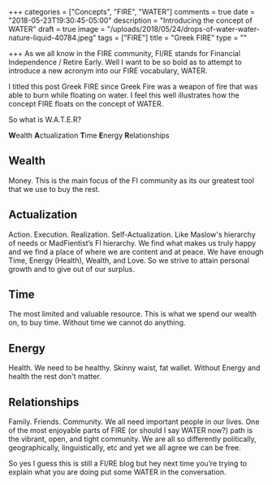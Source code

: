 +++
categories = ["Concepts", "FIRE", "WATER"]
comments = true
date = "2018-05-23T19:30:45-05:00"
description = "Introducing the concept of WATER"
draft = true
image = "/uploads/2018/05/24/drops-of-water-water-nature-liquid-40784.jpeg"
tags = ["FIRE"]
title = "Greek FIRE"
type = ""

+++
As we all know in the FIRE community, FI/RE stands for Financial Independence / Retire Early. Well I want to be so bold as to attempt to introduce a new acronym into our FIRE vocabulary, WATER. 

I titled this post Greek FIRE since Greek Fire was a weapon of fire that was able to burn while floating on water. I feel this well illustrates how the concept FIRE floats on the concept of WATER.

So what is W.A.T.E.R?

**W**ealth **A**ctualization **T**ime **E**nergy **R**elationships

## Wealth

Money. This is the main focus of the FI community as its our greatest tool that we use to buy the rest.

## Actualization

Action. Execution. Realization. Self-Actualization. Like Maslow's hierarchy of needs or MadFientist’s FI hierarchy. We find what makes us truly happy and we find a place of where we are content and at peace. We have enough Time, Energy (Health), Wealth, and Love. So we strive to attain personal growth and to give out of our surplus.

## Time

The most limited and valuable resource. This is what we spend our wealth on, to buy time. Without time we cannot do anything.

## Energy

Health. We need to be healthy. Skinny waist, fat wallet. Without Energy and health the rest don't matter.

## Relationships

Family. Friends. Community. We all need important people in our lives. One of the most enjoyable parts of FIRE (or should I say WATER now?) path is the vibrant, open, and tight community. We are all so differently politically, geographically, linguistically, etc and yet we all agree we can be free.

So yes I guess this is still a FI/RE blog but hey next time you’re trying to explain what you are doing put some WATER in the conversation.